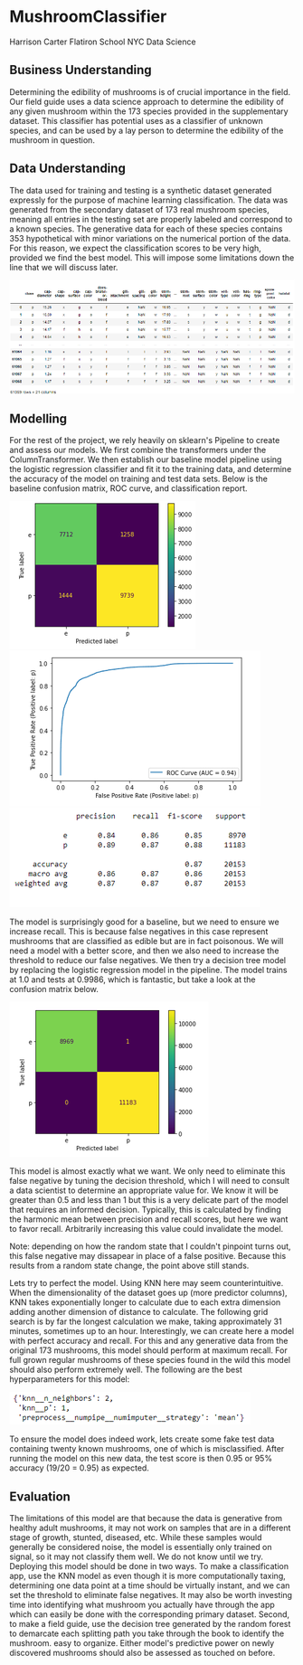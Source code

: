 # MushroomClassifier
Harrison Carter
Flatiron School NYC Data Science

## Business Understanding
Determining the edibility of mushrooms is of crucial importance in the field. Our field guide uses a data science approach to determine the edibility of any given mushroom within the 173 species provided in the supplementary dataset. This classifier has potential uses as a classifier of unknown species, and can be used by a lay person to determine the edibility of the mushroom in question.

## Data Understanding
The data used for training and testing is a synthetic dataset generated expressly for the purpose of machine learning classification. The data was generated from the secondary dataset of 173 real mushroom species, meaning all entries in the testing set are properly labeled and correspond to a known species. The generative data for each of these species contains 353 hypothetical with minor variations on the numerical portion of the data. For this reason, we expect the classification scores to be very high, provided we find the best model. This will impose some limitations down the line that we will discuss later.

![Dataframe Sample](data/dataframe.png)

## Modelling
For the rest of the project, we rely heavily on sklearn's Pipeline to create and assess our models. We first combine the transformers under the ColumnTransformer. We then establish our baseline model pipeline using the logistic regression classifier and fit it to the training data, and determine the accuracy of the model on training and test data sets. Below is the baseline confusion matrix, ROC curve, and classification report.

![Confusion Matrix Baseline](data/confmat_baseline.png)
![ROC Curve Baseline](data/roc_baseline'.png)
![Classification Report Baseline](data/classreport_baseline.png)

The model is surprisingly good for a baseline, but we need to ensure we increase recall. This is because false negatives in this case represent mushrooms that are classified as edible but are in fact poisonous. We will need a model with a better score, and then we also need to increase the threshold to reduce our false negatives. We then try a decision tree model by replacing the logistic regression model in the pipeline. The model trains at 1.0 and tests at 0.9986, which is fantastic, but take a look at the confusion matrix below.

![Confusion Matrix for Random Forest](data/confmat_final.png)

This model is almost exactly what we want. We only need to eliminate this false negative by tuning the decision threshold, which I will need to consult a data scientist to determine an appropriate value for. We know it will be greater than 0.5 and less than 1 but this is a very delicate part of the model that requires an informed decision. Typically, this is calculated by finding the harmonic mean between precision and recall scores, but here we want to favor recall. Arbitrarily increasing this value could invalidate the model.

Note: depending on how the random state that I couldn't pinpoint turns out, this false negative may dissapear in place of a false positive. Because this results from a random state change, the point above still stands.

Lets try to perfect the model. Using KNN here may seem counterintuitive. When the dimensionality of the dataset goes up (more predictor columns), KNN takes exponentially longer to calculate due to each extra dimension adding another dimension of distance to calculate. The following grid search is by far the longest calculation we make, taking approximately 31 minutes, sometimes up to an hour. Interestingly, we can create here a model with perfect accuracy and recall. For this and any generative data from the original 173 mushrooms, this model should perform at maximum recall. For full grown regular mushrooms of these species found in the wild this model should also perform extremely well. The following are the best hyperparameters for this model:

![KNN Hyperparameters](data/knn_params.png)

To ensure the model does indeed work, lets create some fake test data containing twenty known mushrooms, one of which is misclassified. After running the model on this new data, the test score is then 0.95 or 95% accuracy (19/20 = 0.95) as expected.


## Evaluation

The limitations of this model are that because the data is generative from healthy adult mushrooms, it may not work on samples that are in a different stage of growth, stunted, diseased, etc. While these samples would generally be considered noise, the model is essentially only trained on signal, so it may not classify them well. We do not know until we try. Deploying this model should be done in two ways. To make a classification app, use the KNN model as even though it is more computationally taxing, determining one data point at a time should be virtually instant, and we can set the threshold to eliminate false negatives. It may also be worth investing time into identifying what mushroom you actually have through the app which can easily be done with the corresponding primary dataset. Second, to make a field guide, use the decision tree generated by the random forest to demarcate each splitting path you take through the book to identify the mushroom. easy to organize. Either model's predictive power on newly discovered mushrooms should also be assessed as touched on before.